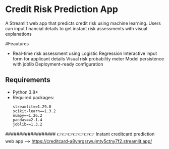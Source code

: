 # Credit Risk Prediction App
A Streamlit web app that predicts credit risk using machine learning. Users can input financial details to get instant risk assessments with visual explanations

#Feautures

* Real-time risk assessment using Logistic Regression
  Interactive input form for applicant details
  Visual risk probability meter
  Model persistence with joblib
  Deployment-ready configuration


## Requirements

- Python 3.8+
- Required packages:
  ```text
  streamlit==1.29.0
  scikit-learn==1.3.2
  numpy==1.26.2
  pandas==2.1.4
  joblib==1.3.2
##################
  👉👉👉👉👉👉👉    Instant creditcard prediction web app --> https://creditcard-a8vnrgsrwujmty5ctny7f2.streamlit.app/
